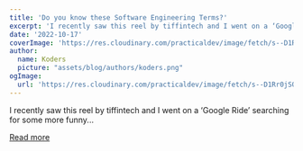 ```yaml
---
title: 'Do you know these Software Engineering Terms?'
excerpt: 'I recently saw this reel by tiffintech and I went on a ‘Google Ride’ searching for some more funny...'
date: '2022-10-17'
coverImage: 'https://res.cloudinary.com/practicaldev/image/fetch/s--D1Rr0jSO--/c_imagga_scale,f_auto,fl_progressive,h_420,q_auto,w_1000/https://dev-to-uploads.s3.amazonaws.com/uploads/articles/2j9ekisegt115qqaibg4.jpeg'
author:
  name: Koders
  picture: "assets/blog/authors/koders.png"
ogImage:
  url: 'https://res.cloudinary.com/practicaldev/image/fetch/s--D1Rr0jSO--/c_imagga_scale,f_auto,fl_progressive,h_420,q_auto,w_1000/https://dev-to-uploads.s3.amazonaws.com/uploads/articles/2j9ekisegt115qqaibg4.jpeg'
---
```


I recently saw this reel by tiffintech and I went on a ‘Google Ride’ searching for some more funny...

[Read more](https://dev.to/rahulbanerjee99/do-you-know-these-software-engineering-terms-156l)
